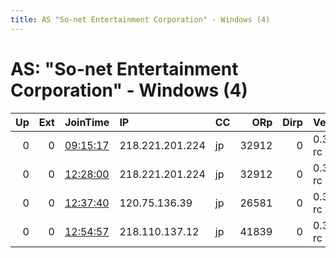 ```yaml
---
title: AS "So-net Entertainment Corporation" - Windows (4)
---
```


# AS: "So-net Entertainment Corporation" - Windows (4)

|   Up |   Ext | JoinTime                                                                                            | IP              | CC   |   ORp |   Dirp | Version    | Contact   | Nickname   |   eFamMembers |
|-----:|------:|:----------------------------------------------------------------------------------------------------|:----------------|:-----|------:|-------:|:-----------|:----------|:-----------|--------------:|
|    0 |     0 | [09:15:17](https://metrics.torproject.org/rs.html#details/30A9F8106DC711CE605F00427C1FEE112ACF78C9) | 218.221.201.224 | jp   | 32912 |      0 | 0.3.3.5-rc | None      | default    |             1 |
|    0 |     0 | [12:28:00](https://metrics.torproject.org/rs.html#details/E910235FAE7EC4A9AF8C149697648BE8D6260E8C) | 218.221.201.224 | jp   | 32912 |      0 | 0.3.3.5-rc | None      | default    |             1 |
|    0 |     0 | [12:37:40](https://metrics.torproject.org/rs.html#details/A4384D3531348DFE8ACCE37115A0B1FBA0D4BC8C) | 120.75.136.39   | jp   | 26581 |      0 | 0.3.3.5-rc | None      | default    |             1 |
|    0 |     0 | [12:54:57](https://metrics.torproject.org/rs.html#details/86141C9C462BFF0CE2380B1E12C2940393C6C09A) | 218.110.137.12  | jp   | 41839 |      0 | 0.3.3.5-rc | None      | default    |             1 |

